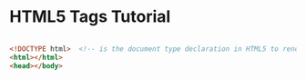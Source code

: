 # HTML5 Tags Tutorial

```HTML

<!DOCTYPE html>  <!-- is the document type declaration in HTML5 to render the document in standards mode not Quirks mode -->
<html></html>
<head></body>

```
